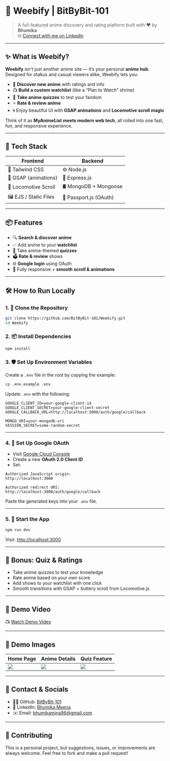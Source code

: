 
# 🎌 Weebify | BitByBit-101

> A full-featured anime discovery and rating platform built with ❤️ by **Bhumika**  
> 🌐 [Connect with me on LinkedIn](https://www.linkedin.com/in/bhumika-meena-a58843359?utm_source=share&utm_campaign=share_via&utm_content=profile&utm_medium=android_app)

---

## ✨ What is Weebify?

**Weebify** isn’t just another anime site — it’s your personal **anime hub**. Designed for otakus and casual viewers alike, Weebify lets you:

- 🌟 **Discover new anime** with ratings and info  
- 📺 **Build a custom watchlist** (like a “Plan to Watch” shrine)  
- 📝 **Take anime quizzes** to test your fandom  
- ⭐ **Rate & review anime**  
- 🌀 Enjoy beautiful UI with **GSAP animations** and **Locomotive scroll magic**  

Think of it as **MyAnimeList meets modern web tech**, all rolled into one fast, fun, and responsive experience.

---

## 🧰 Tech Stack

| Frontend                   | Backend                  |
|---------------------------|--------------------------|
| 🧩 Tailwind CSS           | ⚙️ Node.js               |
| 💫 GSAP (animations)      | 🚀 Express.js            |
| 🎢 Locomotive Scroll      | 🛢 MongoDB + Mongoose    |
| 🖼 EJS / Static Files      | 🔐 Passport.js (OAuth)   |

---

## 📦 Features

- 🔍 **Search & discover anime**  
- ✅ Add anime to your **watchlist**  
- 🧠 Take anime-themed **quizzes**  
- 🗳 **Rate & review** shows  
- 🌐 **Google login** using OAuth  
- 📱 Fully responsive + **smooth scroll & animations**

---

## 🛠 How to Run Locally

### 1. 🧾 Clone the Repository

```bash
git clone https://github.com/BitByBit-101/Weebify.git
cd Weebify
```

### 2. 📦 Install Dependencies

```bash
npm install
```

### 3. 🛡️ Set Up Environment Variables

Create a `.env` file in the root by copying the example:

```bash
cp .env.example .env
```

Update `.env` with the following:

```
GOOGLE_CLIENT_ID=your-google-client-id
GOOGLE_CLIENT_SECRET=your-google-client-secret
GOOGLE_CALLBACK_URL=http://localhost:3000/auth/google/callback

MONGO_URI=your-mongodb-uri
SESSION_SECRET=some-random-secret
```

---

### 4. 🔐 Set Up Google OAuth

- Visit [Google Cloud Console](https://console.cloud.google.com/)
- Create a new **OAuth 2.0 Client ID**
- Set:

```
Authorized JavaScript origin:
http://localhost:3000

Authorized redirect URI:
http://localhost:3000/auth/google/callback
```

Paste the generated keys into your `.env` file.

---

### 5. 🚀 Start the App

```bash
npm run dev
```

Visit: [http://localhost:3000](http://localhost:3000)

---

## 🧪 Bonus: Quiz & Ratings

- Take anime quizzes to test your knowledge  
- Rate anime based on your own score  
- Add shows to your watchlist with one click  
- Smooth transitions with GSAP + buttery scroll from Locomotive.js  

---

## 🎥 Demo Video

📺 [Watch Demo Video](https://drive.google.com/uc?id=1BmWp-RZkRfldTMPpYN7fgHCnTkZ70gjn&export=download)

---

## 📸 Demo Images

| Home Page                        | Anime Details                   | Quiz Feature                    |
|----------------------------------|----------------------------------|----------------------------------|
| ![](./screenshots/home.png)     | ![](./screenshots/details.png)  | ![](./screenshots/quiz.png)     |


---

## 📇 Contact & Socials

- 🧑‍💻 GitHub: [BitByBit-101](https://github.com/BitByBit-101)  
- 💼 LinkedIn: [Bhumika Meena](https://www.linkedin.com/in/bhumika-meena-a58843359)  
- ✉️ Email: bhumikamina96@gmail.com

---

## 🙌 Contributing

This is a personal project, but suggestions, issues, or improvements are always welcome. Feel free to fork and make a pull request!
